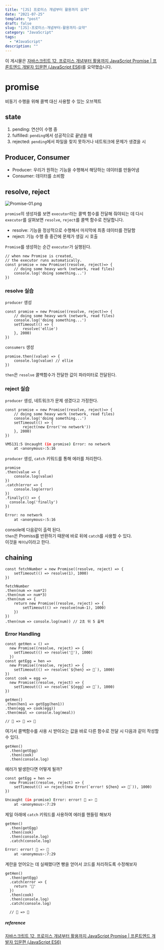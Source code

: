 ```yaml
---
title: "[JS] 프로미스 개념부터 활용까지 요약"
date: "2021-07-25"
template: "post"
draft: false
slug: "[JS]-프로미스-개념부터-활용까지-요약"
category: "JavaScript"  
tags:
  - "#JavaScript"
description: ""
---
```


이 게시물은 [자바스크립트 12. 프로미스 개념부터 활용까지 JavaScript Promise | 프론트엔드 개발자 입문편 (JavaScript ES6)](https://www.youtube.com/watch?v=JB_yU6Oe2eE)를 요약했습니다.

# promise

비동기 수행을 위해 콜백 대신 사용할 수 있는 오브젝트

## state

1. pending: 연산이 수행 중
2. fulfilled: `pending`에서 성공적으로 끝냈을 때
3. rejected: `pending`에서 파일을 찾지 못하거나 네트워크에 문제가 생겼을 시

## Producer, Consumer

+ Producer: 우리가 원하는 기능을 수행해서 해당하는 데이터를 만들어냄
+ Consumer: 데이터를 소비함

## resolve, reject

![Promise-01.png](/media/posts/2021-07-25---[JS]-프로미스-개념부터-활용까지-요약/Promise-01.png)

`promise`의 생성자를 보면 `executor`라는 콜백 함수를 전달해 줘야되는 데 다시 `executor`를 살펴보면 `resolve`, `reject`를 콜백 함수로 전달합니다.

+ resolve: 기능을 정상적으로 수행해서 마지막에 최종 데이터를 전달함
+ reject: 기능 수행 중 중간에 문제가 생길 시 호출

`Promise`를 생성하는 순간 `executor`가 실행된다.

```JS
// when new Promise is created,
// the executor runs automatically.
const promise = new Promise((resolve, reject)=> {
    // doing some heavy work (network, read files)
    console.log('doing something...')
})
```

### resolve 실습

`producer` 생성

```JS
const promise = new Promise((resolve, reject)=> {
    // doing some heavy work (network, read files)
    console.log('doing something...')
    setTimeout(() => {
        resolve('ellie')
    }, 2000)
})
```

`consumers` 생성

```JS
promise.then((value) => {
    console.log(value) // ellie
})
```

`then`은 `resolve` 콜백함수가 전달한 값이 파라미터로 전달된다.

### reject 실습

`producer` 생성, 네트워크가 문제 생겼다고 가정한다.

```JS
const promise = new Promise((resolve, reject)=> {
    // doing some heavy work (network, read files)
    console.log('doing something...')
    setTimeout(() => {
        reject(new Error('no network'))
    }, 2000)
})
```
```Bash
VM5131:5 Uncaught (in promise) Error: no network
    at <anonymous>:5:16
```

`producer` 생성, `catch` 키워드를 통해 에러를 처리한다.

```JS
promise
.then(value => {
    console.log(value)
})
.catch(error => {
    console.log(error)
})
.finally(() => {
  console.log('finally')
})
```
```Bash
Error: no network
    at <anonymous>:5:16
```
console에 다음같이 출력 된다.  
`then`은 Promiss를 반환하기 때문에 바로 뒤에 `catch`를 사용할 수 있다.  
이것을 `체이닝`이라고 한다.

## chaining

```JS
const fetchNumber = new Promise((resolve, reject) => {
    setTimeout(() => resolve(1), 1000)
})

fetchNumber
.then(num => num*2)
.then(num => num*3)
.then(num => {
    return new Promise((resolve, reject) => {
        setTimeout(() => resolve(num-1), 1000) 
    })
})
.then(num => console.log(num)) // 2초 뒤 5 출력
```

### Error Handling

```JS
const getHen = () =>
  new Promise((resolve, reject) => {
    setTimeout(() => resolve('🐓'), 1000)
  })
const getEgg = hen =>
  new Promise((resolve, reject) => {
    setTimeout(() => resolve(`${hen} => 🥚`), 1000)
})
const cook = egg =>
  new Promise((resolve, reject) => {
    setTimeout(() => resolve(`${egg} => 🍳`), 1000)
})

getHen()
.then(hen1 => getEgg(hen1))
.then(egg => cook(egg))
.then(meal => console.log(meal))

// 🐓 => 🥚 => 🍳
```

여기서 콜백함수를 사용 시 받아오는 값을 바로 다른 함수로 전달 시 다음과 같이 작성할 수 있다.

```JS
getHen()
  .then(getEgg)
  .then(cook)
  .then(console.log)
```

에러가 발생한다면 어떻게 될까?

```JS
const getEgg = hen =>
  new Promise((resolve, reject) => {
    setTimeout(() => reject(new Error(`error! ${hen} => 🥚`)), 1000)
})
```
```Bash
Uncaught (in promise) Error: error! 🐓 => 🥚
    at <anonymous>:7:29
```
제일 아래에 `catch` 키워드를 사용하여 에러를 핸들링 해보자

```JS
getHen()
  .then(getEgg)
  .then(cook)
  .then(console.log)
  .catch(console.log)
```
```Bash
Error: error! 🐓 => 🥚
    at <anonymous>:7:29
```
계란을 얻어오는 데 실패했다면 빵을 얻어서 코드를 처리하도록 수정해보자

```JS
getHen()
  .then(getEgg)
  .catch(error => {
    return '🌭'
  })
  .then(cook)
  .then(console.log)
  .catch(console.log)

  // 🌭 => 🍳
```

##### reference

[자바스크립트 12. 프로미스 개념부터 활용까지 JavaScript Promise | 프론트엔드 개발자 입문편 (JavaScript ES6)](https://www.youtube.com/watch?v=JB_yU6Oe2eE)